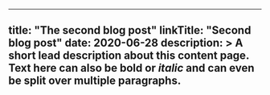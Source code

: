 
---
title: "The second blog post"
linkTitle: "Second blog post"
date: 2020-06-28
description: >
  A short lead description about this content page. Text here can also be **bold** or _italic_ and can even be split over multiple paragraphs.
---
